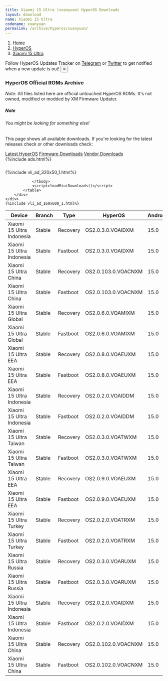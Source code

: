 ```yaml
---
title: Xiaomi 15 Ultra (xuanyuan) HyperOS Downloads
layout: download
name: Xiaomi 15 Ultra
codename: xuanyuan
permalink: /archive/hyperos/xuanyuan/
---
```

<nav aria-label="breadcrumb">
    <ol class="breadcrumb">
        <li class="breadcrumb-item"><a href="/">Home</a></li>
        <li class="breadcrumb-item"><a href="/hyperos/">HyperOS</a></li>
        <li class="breadcrumb-item active" aria-current="page"><a href="/hyperos/xuanyuan/">Xiaomi 15 Ultra</a></li>
    </ol>
</nav>
<div class="alert alert-primary alert-dismissible fade show" role="alert">
    Follow HyperOS Updates Tracker on <a href="https://t.me/MIUIUpdatesTracker" class="alert-link">Telegram</a>
     or <a href="https://twitter.com/MiFwUpdater" class="alert-link">Twitter</a> to get notified when a new update is out!
    <button type="button" class="close" data-dismiss="alert" aria-label="Close">
        <span aria-hidden="true">&times;</span>
    </button>
</div>

### HyperOS Official ROMs Archive
*Note*: All files listed here are official untouched HyperOS ROMs. It's not owned, modified or modded by XM Firmware Updater.
<div class="card">
  <div class="card-body">
    <h5 class="card-title">Note</h5>
    <h6 class="card-subtitle mb-2 text-muted">You might be looking for something else!</h6>
    <p class="card-text">This page shows all available downloads.
     If you're looking for the latest releases check or other downloads check:</p>
    <a href="/hyperos/xuanyuan/" class="card-link">Latest HyperOS</a>
    <a href="/firmware/xuanyuan/" class="card-link">Firmware Downloads</a>
    <a href="/vendor/xuanyuan/" class="card-link">Vendor Downloads</a>
  </div>
</div>
{%include ads.html%}
<div class="row justify-content-center">
    <div class="col-10">
        <div class="table-responsive-md" style="margin-top: 25px;">
            {%include vli_ad_320x50_1.html%}
            <table id="miui" class="display dt-responsive nowrap compact table table-striped table-hover table-sm">
                <thead class="thead-dark">
                    <tr>
                        <th data-ref="device">Device</th>
                        <th data-ref="branch">Branch</th>
                        <th data-ref="type">Type</th>
                        <th data-ref="miui">HyperOS</th>
                        <th data-ref="android">Android</th>
                        <th data-ref="size">Size</th>
                        <th data-ref="size">Date</th>
                        <th data-ref="link">Link</th>
                    </tr>
                </thead>
                <tbody>
                <tr><td>Xiaomi 15 Ultra Indonesia</td><td>Stable</td><td>Recovery</td><td>OS2.0.3.0.VOAIDXM</td><td>15.0</td><td>8.3 GB</td><td>2025-03-04</td><td><a href="/hyperos/xuanyuan/stable/OS2.0.3.0.VOAIDXM/">Download</a></td></tr>
<tr><td>Xiaomi 15 Ultra Indonesia</td><td>Stable</td><td>Fastboot</td><td>OS2.0.3.0.VOAIDXM</td><td>15.0</td><td>10.2 GB</td><td>2025-02-19</td><td><a href="/hyperos/xuanyuan/stable/OS2.0.3.0.VOAIDXM/">Download</a></td></tr>
<tr><td>Xiaomi 15 Ultra China</td><td>Stable</td><td>Recovery</td><td>OS2.0.103.0.VOACNXM</td><td>15.0</td><td>9.1 GB</td><td>2025-03-02</td><td><a href="/hyperos/xuanyuan/stable/OS2.0.103.0.VOACNXM/">Download</a></td></tr>
<tr><td>Xiaomi 15 Ultra China</td><td>Stable</td><td>Fastboot</td><td>OS2.0.103.0.VOACNXM</td><td>15.0</td><td>11.5 GB</td><td>2025-03-02</td><td><a href="/hyperos/xuanyuan/stable/OS2.0.103.0.VOACNXM/">Download</a></td></tr>
<tr><td>Xiaomi 15 Ultra Global</td><td>Stable</td><td>Recovery</td><td>OS2.0.6.0.VOAMIXM</td><td>15.0</td><td>8.3 GB</td><td>2025-03-02</td><td><a href="/hyperos/xuanyuan/stable/OS2.0.6.0.VOAMIXM/">Download</a></td></tr>
<tr><td>Xiaomi 15 Ultra Global</td><td>Stable</td><td>Fastboot</td><td>OS2.0.6.0.VOAMIXM</td><td>15.0</td><td>10.8 GB</td><td>2025-02-18</td><td><a href="/hyperos/xuanyuan/stable/OS2.0.6.0.VOAMIXM/">Download</a></td></tr>
<tr><td>Xiaomi 15 Ultra EEA</td><td>Stable</td><td>Recovery</td><td>OS2.0.8.0.VOAEUXM</td><td>15.0</td><td>8.3 GB</td><td>2025-03-02</td><td><a href="/hyperos/xuanyuan/stable/OS2.0.8.0.VOAEUXM/">Download</a></td></tr>
<tr><td>Xiaomi 15 Ultra EEA</td><td>Stable</td><td>Fastboot</td><td>OS2.0.8.0.VOAEUXM</td><td>15.0</td><td>10.2 GB</td><td>2025-01-25</td><td><a href="/hyperos/xuanyuan/stable/OS2.0.8.0.VOAEUXM/">Download</a></td></tr>
<tr><td>Xiaomi 15 Ultra Indonesia</td><td>Stable</td><td>Recovery</td><td>OS2.0.2.0.VOAIDDM</td><td>15.0</td><td>8.3 GB</td><td>2025-03-02</td><td><a href="/hyperos/xuanyuan/stable/OS2.0.2.0.VOAIDDM/">Download</a></td></tr>
<tr><td>Xiaomi 15 Ultra Indonesia</td><td>Stable</td><td>Fastboot</td><td>OS2.0.2.0.VOAIDDM</td><td>15.0</td><td>10.2 GB</td><td>2025-01-16</td><td><a href="/hyperos/xuanyuan/stable/OS2.0.2.0.VOAIDDM/">Download</a></td></tr>
<tr><td>Xiaomi 15 Ultra Taiwan</td><td>Stable</td><td>Recovery</td><td>OS2.0.3.0.VOATWXM</td><td>15.0</td><td>8.1 GB</td><td>2025-03-02</td><td><a href="/hyperos/xuanyuan/stable/OS2.0.3.0.VOATWXM/">Download</a></td></tr>
<tr><td>Xiaomi 15 Ultra Taiwan</td><td>Stable</td><td>Fastboot</td><td>OS2.0.3.0.VOATWXM</td><td>15.0</td><td>9.4 GB</td><td>2025-01-16</td><td><a href="/hyperos/xuanyuan/stable/OS2.0.3.0.VOATWXM/">Download</a></td></tr>
<tr><td>Xiaomi 15 Ultra EEA</td><td>Stable</td><td>Recovery</td><td>OS2.0.9.0.VOAEUXM</td><td>15.0</td><td>8.4 GB</td><td>2025-03-02</td><td><a href="/hyperos/xuanyuan/stable/OS2.0.9.0.VOAEUXM/">Download</a></td></tr>
<tr><td>Xiaomi 15 Ultra EEA</td><td>Stable</td><td>Fastboot</td><td>OS2.0.9.0.VOAEUXM</td><td>15.0</td><td>10.3 GB</td><td>2025-02-18</td><td><a href="/hyperos/xuanyuan/stable/OS2.0.9.0.VOAEUXM/">Download</a></td></tr>
<tr><td>Xiaomi 15 Ultra Turkey</td><td>Stable</td><td>Recovery</td><td>OS2.0.2.0.VOATRXM</td><td>15.0</td><td>8.3 GB</td><td>2025-03-02</td><td><a href="/hyperos/xuanyuan/stable/OS2.0.2.0.VOATRXM/">Download</a></td></tr>
<tr><td>Xiaomi 15 Ultra Turkey</td><td>Stable</td><td>Fastboot</td><td>OS2.0.2.0.VOATRXM</td><td>15.0</td><td>9.9 GB</td><td>2025-01-16</td><td><a href="/hyperos/xuanyuan/stable/OS2.0.2.0.VOATRXM/">Download</a></td></tr>
<tr><td>Xiaomi 15 Ultra Russia</td><td>Stable</td><td>Recovery</td><td>OS2.0.3.0.VOARUXM</td><td>15.0</td><td>8.2 GB</td><td>2025-03-02</td><td><a href="/hyperos/xuanyuan/stable/OS2.0.3.0.VOARUXM/">Download</a></td></tr>
<tr><td>Xiaomi 15 Ultra Russia</td><td>Stable</td><td>Fastboot</td><td>OS2.0.3.0.VOARUXM</td><td>15.0</td><td>10.6 GB</td><td>2025-01-16</td><td><a href="/hyperos/xuanyuan/stable/OS2.0.3.0.VOARUXM/">Download</a></td></tr>
<tr><td>Xiaomi 15 Ultra Indonesia</td><td>Stable</td><td>Recovery</td><td>OS2.0.2.0.VOAIDXM</td><td>15.0</td><td>8.3 GB</td><td>2025-03-02</td><td><a href="/hyperos/xuanyuan/stable/OS2.0.2.0.VOAIDXM/">Download</a></td></tr>
<tr><td>Xiaomi 15 Ultra Indonesia</td><td>Stable</td><td>Fastboot</td><td>OS2.0.2.0.VOAIDXM</td><td>15.0</td><td>10.2 GB</td><td>2025-01-16</td><td><a href="/hyperos/xuanyuan/stable/OS2.0.2.0.VOAIDXM/">Download</a></td></tr>
<tr><td>Xiaomi 15 Ultra China</td><td>Stable</td><td>Recovery</td><td>OS2.0.102.0.VOACNXM</td><td>15.0</td><td>9.1 GB</td><td>2025-02-27</td><td><a href="/hyperos/xuanyuan/stable/OS2.0.102.0.VOACNXM/">Download</a></td></tr>
<tr><td>Xiaomi 15 Ultra China</td><td>Stable</td><td>Fastboot</td><td>OS2.0.102.0.VOACNXM</td><td>15.0</td><td>11.5 GB</td><td>None</td><td><a href="/hyperos/xuanyuan/stable/OS2.0.102.0.VOACNXM/">Download</a></td></tr>

                </tbody>
                <script>loadMiuiDownloads()</script>
            </table>
        </div>
    </div>
    {%include vli_ad_160x600_1.html%}
</div>

